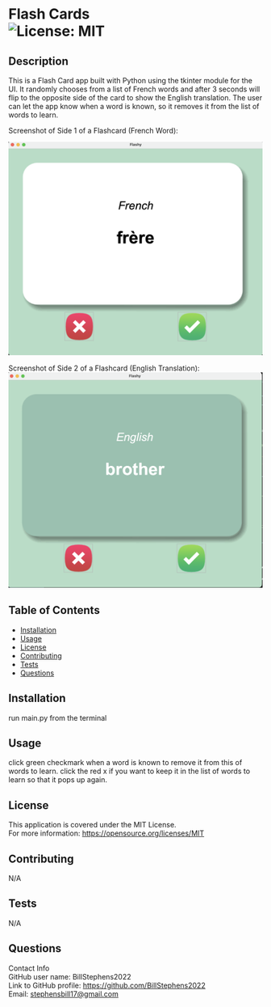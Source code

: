 # Flash Cards<br>![License: MIT](https://img.shields.io/badge/License-MIT-yellow.svg)

  ## Description

  This is a Flash Card app built with Python using the tkinter module for the UI.  It randomly chooses from a list of French words and after 3 seconds will flip to the opposite side of the card to show the English translation.   The user can let the app know when a word is known, so it removes it from the list of words to learn.

  Screenshot of Side 1 of a Flashcard (French Word):

  ![screenshot1](screenshot1.png)
  
  Screenshot of Side 2 of a Flashcard (English Translation):
  ![screenshot1](screenshot2.png)


  ## Table of Contents
  
  - [Installation](#installation)
  - [Usage](#usage)
  - [License](#license)
  - [Contributing](#contributing)
  - [Tests](#tests)
  - [Questions](#questions)
  
  ## Installation
  
  run main.py from the terminal
  
  ## Usage
  
  click green checkmark when a word is known to remove it from this of words to learn.  click the red x if you want to keep it in the list of words to learn so that it pops up again.

  ## License
This application is covered under the MIT License.
<br>For more information: https://opensource.org/licenses/MIT
  
  ## Contributing
  N/A
  
  ## Tests
  N/A

  ## Questions
  Contact Info<br>
  GitHub user name: BillStephens2022<br>
  Link to GitHub profile: https://github.com/BillStephens2022<br>
  Email: stephensbill17@gmail.com

